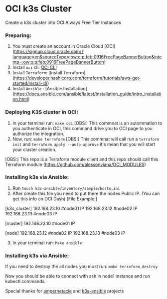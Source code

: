 # OCI k3s Cluster

Create a k3s cluster into OCI Always Free Tier Instances

### Preparing:

1. You must create an account in Oracle Cloud [OCI] (https://signup.cloud.oracle.com/?language=en&sourceType=:ow:o:p:feb:0916FreePageBannerButton&intcmp=:ow:o:p:feb:0916FreePageBannerButton)
2. Install `oci` cli: [OCI CLI](https://docs.oracle.com/en-us/iaas/Content/API/SDKDocs/cliinstall.htm)
3. Install `Terraform`: [Install Terraform] (https://developer.hashicorp.com/terraform/tutorials/aws-get-started/install-cli)
4. Install `Ansible` : [Ansible Installation] (https://docs.ansible.com/ansible/latest/installation_guide/intro_installation.html)

### Deploying K3S cluster in OCI:

1. In your terminal run: `make oci` 
[OBS:] This commnat is an autommation to you authenticate in OCI, this command drive you to OCI page to you authorize the integration.
2. Now, run: `make terraform`
[OBS:] This commnat will call run a `terraform init` and `terraform apply --auto-approve` it's mean that you will start your cluster creation.

[OBS:] This repo is a Terraform module client and this repo should call this Terraform module (https://github.com/alessonviana/OCI_MODULES)

### Installing k3s via Ansible:

1. Run `touch k3s-ansible/inventory/sample/hosts.ini`
2. After create this file you need to put there the nodes Public IP. (You can get this info on OCI Dash)
[File Example:]

[k3s_cluster]
192.168.23.10 #node01 IP
192.168.23.12  #node02 IP
192.168.23.13   #node03 IP

[master]
192.168.23.10 #node01 IP

[node]
192.168.23.12 #node02 IP
192.168.23.13  #node03 IP


3. In your terminal run: `Make ansible` 

### Installing k3s via Ansible:
If you need to destroy the all nodes you must run: `make terraform_destroy`


Now you should be able to connect with ssh in node1 instance and run kubectl commands.

Special thanks for [ampernetacle](https://github.com/jpetazzo/ampernetacle) and [k3s-ansible](https://github.com/k3s-io/k3s-ansible) projects
